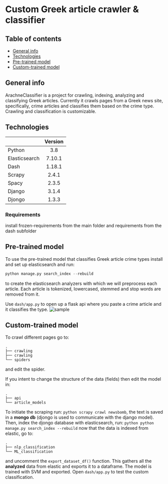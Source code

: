 # Custom Greek article crawler & classifier

## Table of contents

* [General info](#general-info)
* [Technologies](#technologies)
* [Pre-trained model](#technologies)
* [Custom-trained model](#custom-trained-model)

## General info

ArachneClassifier is a project for crawling, indexing, analyzing and classifying Greek articles. 
Currently it crawls pages from a Greek news site, specifically, crime articles and classifies them based on the crime type. Crawling and classification is customizable. 

## Technologies

| |Version|
| ------------- |:-------------:|
| Python         |3.8  |
| Elasticsearch | 7.10.1|
| Dash | 1.18.1|
| Scrapy| 2.4.1|
| Spacy |2.3.5 |
| Django| 3.1.4|
| Djongo| 1.3.3|

### Requirements

install frozen-requirements from the main folder and requirements from the dash subfolder

## Pre-trained model
To use the pre-trained model that classifies Greek article crime types install and set up elasticsearch and  run: 
```python
python manage.py search_index --rebuild
```
to create the elasticsearch analyzers with which we will preprocess each article. Each article is tokenized, lowercased, stemmed and stop words are removed from it. 

Use ``dash/app.py`` to open up a flask api where you paste a crime article and it classifies the type.
![sample](https://user-images.githubusercontent.com/59322298/104375932-daa37700-552c-11eb-8b39-6b1244414a0b.PNG)

## Custom-trained model
To crawl different pages go to:
    
    
    . 
    ├── crawling
    ├── crawling
    └── spiders
and edit the spider.

If you intent to change the structure of the data (fields) then edit the model in:
    
    .
    ├── api 
    └── article_models
    
        
    
To initiate the scraping run: ```python scrapy crawl newsbomb```, the text is saved in a **mongo db** (djongo is used to communicate with the django model).
Then, index the djongo database with elasticsearch, run: ```python
python manage.py search_index --rebuild```
now that the data is indexed from elastic, go to: 

    .
    ├── nlp_classification
    └── ML_classification
    
and uncomment the ```export_dataset_df()``` function. This gathers all the **analyzed** data from elastic and exports it to a dataframe.
The model is trained with SVM and exported.
Open ```dash/app.py``` to test the custom classification.
